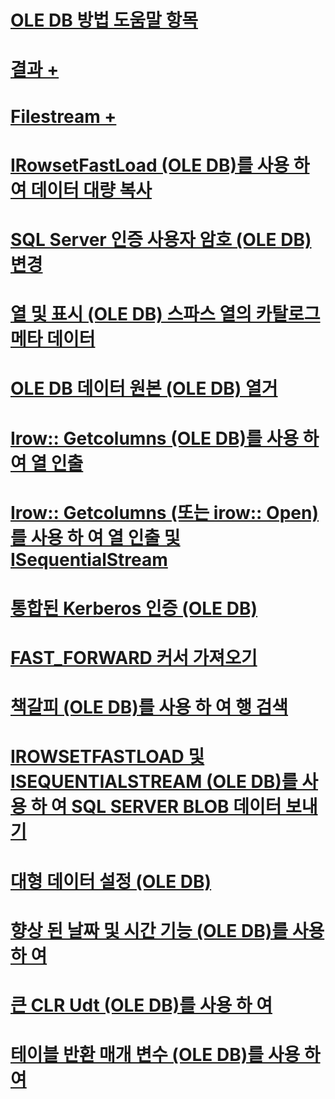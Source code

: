# [OLE DB 방법 도움말 항목](ole-db-how-to-topics.md)

# [결과 +](../../relational-databases/native-client-ole-db-how-to/results/processing-results-how-to-topics-ole-db.md)
# [Filestream +](../../relational-databases/native-client-ole-db-how-to/filestream/filestream-and-ole-db.md)

# [IRowsetFastLoad (OLE DB)를 사용 하 여 데이터 대량 복사](bulk-copy-data-using-irowsetfastload-ole-db.md)
# [SQL Server 인증 사용자 암호 (OLE DB) 변경](change-a-sql-server-authentication-user-password-ole-db.md)
# [열 및 표시 (OLE DB) 스파스 열의 카탈로그 메타 데이터](display-column-and-catalog-metadata-for-sparse-columns-ole-db.md)
# [OLE DB 데이터 원본 (OLE DB) 열거](enumerate-ole-db-data-sources-ole-db.md)
# [Irow:: Getcolumns (OLE DB)를 사용 하 여 열 인출](fetch-columns-using-irow-getcolumns-ole-db.md)
# [Irow:: Getcolumns (또는 irow:: Open)를 사용 하 여 열 인출 및 ISequentialStream](fetch-columns-using-irow-getcolumns-or-irow-open-and-isequentialstream.md)
# [통합된 Kerberos 인증 (OLE DB)](integrated-kerberos-authentication-ole-db.md)
# [FAST_FORWARD 커서 가져오기](obtain-a-fast-forward-cursor.md)
# [책갈피 (OLE DB)를 사용 하 여 행 검색](retrieve-rows-using-bookmarks-ole-db.md)
# [IROWSETFASTLOAD 및 ISEQUENTIALSTREAM (OLE DB)를 사용 하 여 SQL SERVER BLOB 데이터 보내기](send-blob-data-to-sql-server-using-irowsetfastload-and-isequentialstream-ole-db.md)
# [대형 데이터 설정 (OLE DB)](set-large-data-ole-db.md)
# [향상 된 날짜 및 시간 기능 (OLE DB)를 사용 하 여](use-enhanced-date-and-time-features-ole-db.md)
# [큰 CLR Udt (OLE DB)를 사용 하 여](use-large-clr-udts-ole-db.md)
# [테이블 반환 매개 변수 (OLE DB)를 사용 하 여](use-table-valued-parameters-ole-db.md)
